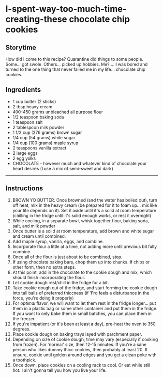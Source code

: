 # I-spent-way-too-much-time-creating-these chocolate chip cookies

## Storytime

How did I come to this recipe?
Quarantine did things to some people. Some... got swole. Others... picked up hobbies. Me?.... I was bored and turned to the one thing that never failed me in my life... chocolate chip cookies.


## **Ingredients**
* 1 cup butter (2 sticks)
* 2 tbsp heavy cream
* 400-450 grams unbleached all purpose flour
* 1/2 teaspoon baking soda
* 1 teaspoon salt
* 2 tablespoon milk powder
* 1 1/2 cup (276 grams)  brown sugar
* 1/4 cup (54 grams) white sugar
* 1/4 cup (100 grams) maple syrup
* 2 teaspoons vanilla extract
* 2 large eggs
* 2 egg yolks
* CHOCOLATE - however much and whatever kind of chocolate your heart desires (I use a mix of semi-sweet and dark)

--------
## **Instructions**

1. BROWN YO BUTTER. Once browned (and the water has boiled out), turn off heat, mix in the heavy cream (be prepared for it to foam up... mix like your life depends on it). 
Set it aside until it's a solid at room temperature (chilling in the fridge until it's solid enough works, or rest it overnight)
2. While cooling, in a separate bowl, whisk together flour, baking soda, salt, and milk powder
3. Once butter is a solid at room temperature, add brown and white sugar and cream until combined. 
4. Add maple syrup, vanilla, eggs, and combine.
5. Incorporate flour a little at a time, not adding more until previous bit fully combine.
7. Once all of the flour is just about to be combined, stop.
8. If using chocolate baking bars, chop them up into chunks. If chips or other form, then no extra steps.
9. At this point, add in the chocolate to the cookie dough and mix, which should finish incorporating the flour.
10. Let cookie dough rest/chill in the fridge for a bit.
11. Take cookie dough out of the fridge, and start forming the cookie dough into tall balls of preferred thiccness (if 'Fro feels a disturbance in the force, you're doing it properly)
12. For *optimal* flavor, we will want to let them rest in the fridge longer... put them in a plastic bag or some other container and put them in the fridge. If you want to only bake them in small batches, you can place them in the freezer.
13. If you're impatient (or it's been at least a day), pre-heat the oven to 350 degrees. 
14. Place cookie dough on baking trays layed with parchment paper. 
15. Depending on size of cookie dough, time may vary (especially if cooking from frozen). For 'normal' size, then 12-15 minutes. If you're a sane person who likes dummy thicc cookies, then probably at least 20. If unsure, cookie until golden around edges and you get a clean poke with a toothpick. 
16. Once down, place cookies on a cooling rack to cool. Or eat while still hot. I ain't gonna tell you how you live your life.
